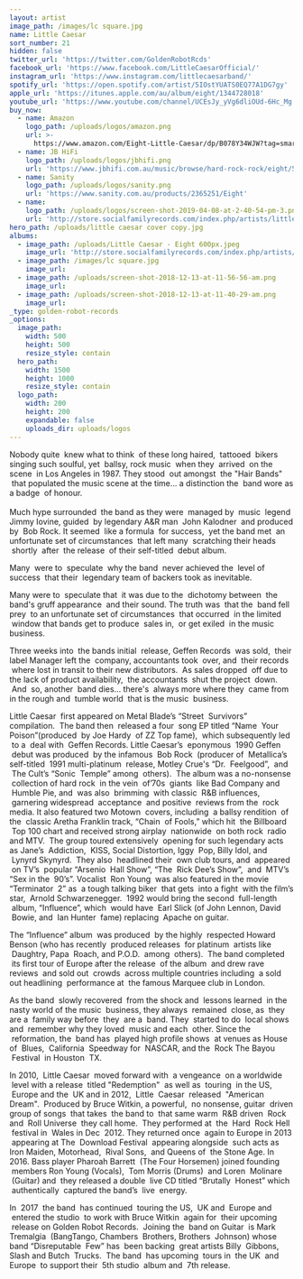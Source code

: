 ```yaml
---
layout: artist
image_path: /images/lc square.jpg
name: Little Caesar
sort_number: 21
hidden: false
twitter_url: 'https://twitter.com/GoldenRobotRcds'
facebook_url: 'https://www.facebook.com/LittleCaesarOfficial/'
instagram_url: 'https://www.instagram.com/littlecaesarband/'
spotify_url: 'https://open.spotify.com/artist/5IOstYUATS0EQ77A1DG7gy'
apple_url: 'https://itunes.apple.com/au/album/eight/1344728018'
youtube_url: 'https://www.youtube.com/channel/UCEsJy_yVg6dliOUd-6Hc_Mg'
buy_now:
  - name: Amazon
    logo_path: /uploads/logos/amazon.png
    url: >-
      https://www.amazon.com/Eight-Little-Caesar/dp/B078Y34WJW?tag=smarturl-pivot-20
  - name: JB HiFi
    logo_path: /uploads/logos/jbhifi.png
    url: 'https://www.jbhifi.com.au/music/browse/hard-rock-rock/eight/570987/'
  - name: Sanity
    logo_path: /uploads/logos/sanity.png
    url: 'https://www.sanity.com.au/products/2365251/Eight'
  - name:
    logo_path: /uploads/logos/screen-shot-2019-04-08-at-2-40-54-pm-3.png
    url: 'http://store.socialfamilyrecords.com/index.php/artists/little-ceasar.html'
hero_path: /uploads/little caesar cover copy.jpg
albums:
  - image_path: /uploads/Little Caesar - Eight 600px.jpeg
    image_url: 'http://store.socialfamilyrecords.com/index.php/artists/little-ceasar.html'
  - image_path: /images/lc square.jpg
    image_url:
  - image_path: /uploads/screen-shot-2018-12-13-at-11-56-56-am.png
    image_url:
  - image_path: /uploads/screen-shot-2018-12-13-at-11-40-29-am.png
    image_url:
_type: golden-robot-records
_options:
  image_path:
    width: 500
    height: 500
    resize_style: contain
  hero_path:
    width: 1500
    height: 1000
    resize_style: contain
  logo_path:
    width: 200
    height: 200
    expandable: false
    uploads_dir: uploads/logos
---
```


Nobody quite &nbsp;knew what to think &nbsp;of these long haired, &nbsp;tattooed &nbsp;bikers singing such soulful, yet &nbsp;ballsy, rock music &nbsp;when they &nbsp;arrived &nbsp;on the scene &nbsp;in Los Angeles in 1987. They stood &nbsp;out amongst &nbsp;the "Hair Bands" &nbsp;that populated the music scene at the time… a distinction the &nbsp;band wore as a badge &nbsp;of honour.<br><br>Much hype surrounded &nbsp;the band as they were &nbsp;managed by &nbsp;music &nbsp;legend Jimmy Iovine, guided &nbsp;by legendary A&R man &nbsp;John Kalodner &nbsp;and produced by &nbsp;Bob Rock. It seemed &nbsp;like a formula &nbsp;for success, &nbsp;yet the band met &nbsp;an unfortunate set of circumstances &nbsp;that left many &nbsp;scratching their heads &nbsp;shortly &nbsp;after &nbsp;the release &nbsp;of their self-titled &nbsp;debut album.

Many &nbsp;were to &nbsp;speculate &nbsp;why the band &nbsp;never achieved the &nbsp;level of success &nbsp;that their &nbsp;legendary team of backers took as inevitable.

Many were to &nbsp;speculate that &nbsp;it was due to the &nbsp;dichotomy between &nbsp;the band's gruff appearance &nbsp;and their sound. The truth was &nbsp;that the &nbsp;band fell prey &nbsp;to an unfortunate set of circumstances &nbsp;that occurred &nbsp;in the limited &nbsp;window that bands get to produce &nbsp;sales in, &nbsp;or get exiled &nbsp;in the music business.

Three weeks into &nbsp;the bands initial &nbsp;release, Geffen Records &nbsp;was sold, &nbsp;their label Manager left the &nbsp;company, accountants took &nbsp;over, and &nbsp;their records &nbsp;where lost in transit to their new distributors. &nbsp;As sales dropped &nbsp;off due to the lack of product availability, &nbsp;the accountants &nbsp;shut the project &nbsp;down. &nbsp;And &nbsp;so, another &nbsp;band dies… there's &nbsp;always more where they &nbsp;came from in the rough and &nbsp;tumble world &nbsp;that is the music &nbsp;business.

Little Caesar &nbsp;first appeared on Metal Blade’s “Street &nbsp;Survivors” compilation. &nbsp;The band then &nbsp;released a four &nbsp;song EP titled “Name &nbsp;Your Poison”(produced &nbsp;by Joe Hardy &nbsp;of ZZ Top fame), &nbsp;which subsequently led &nbsp;to a &nbsp;deal with &nbsp;Geffen Records. Little Caesar’s &nbsp;eponymous &nbsp;1990 Geffen &nbsp;debut was produced &nbsp;by the infamous &nbsp;Bob Rock &nbsp;(producer of &nbsp;Metallica’s self-titled &nbsp;1991 multi-platinum &nbsp;release, Motley Crue's “Dr. &nbsp;Feelgood”, &nbsp;and &nbsp;The Cult’s “Sonic &nbsp;Temple” among &nbsp;others). &nbsp;The album was a no-nonsense &nbsp;collection of hard rock &nbsp;in the vein &nbsp;of’70s &nbsp;giants &nbsp;like Bad Company and &nbsp;Humble Pie, and &nbsp;was also &nbsp;brimming &nbsp;with classic &nbsp;R&B influences, &nbsp;garnering widespread &nbsp;acceptance &nbsp;and positive &nbsp;reviews from the &nbsp;rock media. It also featured two Motown &nbsp;covers, including &nbsp;a ballsy rendition &nbsp;of the &nbsp;classic Aretha Franklin track, “Chain &nbsp;of Fools,” which hit &nbsp;the Billboard &nbsp;Top 100 chart and received strong airplay &nbsp;nationwide &nbsp;on both rock &nbsp;radio and MTV. &nbsp;The group toured extensively &nbsp;opening for such legendary acts as Jane’s &nbsp;Addiction, &nbsp;KISS, Social Distortion, Iggy &nbsp;Pop, Billy Idol, and &nbsp;Lynyrd Skynyrd. &nbsp;They also &nbsp;headlined their &nbsp;own club tours, and &nbsp;appeared &nbsp;on TV’s &nbsp;popular “Arsenio &nbsp;Hall Show”, “The &nbsp;Rick Dee’s Show”, &nbsp;and &nbsp;MTV’s “Sex in the &nbsp;90’s”. Vocalist &nbsp;Ron Young &nbsp;was also featured in the movie “Terminator &nbsp;2” as &nbsp;a tough talking biker &nbsp;that gets &nbsp;into a fight &nbsp;with the film’s star, &nbsp;Arnold Schwarzenegger. &nbsp;1992 would bring the second &nbsp;full-length &nbsp;album, “Influence”, which &nbsp;would have &nbsp;Earl Slick (of John Lennon, David &nbsp;Bowie, and &nbsp;Ian Hunter &nbsp;fame) replacing &nbsp;Apache on guitar.

The “Influence” album &nbsp;was produced &nbsp;by the highly &nbsp;respected Howard Benson (who has recently &nbsp;produced releases &nbsp;for platinum &nbsp;artists like &nbsp;Daughtry, Papa &nbsp;Roach, and P.O.D. &nbsp;among &nbsp;others). &nbsp;The band completed &nbsp;its first tour of Europe after the release &nbsp;of the album &nbsp;and drew rave reviews &nbsp;and sold out &nbsp;crowds &nbsp;across multiple countries including &nbsp;a sold out headlining &nbsp;performance at &nbsp;the famous Marquee club in London.

As the band &nbsp;slowly recovered &nbsp;from the shock and &nbsp;lessons learned &nbsp;in the nasty world of the music &nbsp;business, they always &nbsp;remained &nbsp;close, as &nbsp;they are a &nbsp;family way before &nbsp;they &nbsp;are a &nbsp;band. They &nbsp;started to do &nbsp;local shows and &nbsp;remember why they loved &nbsp;music and each &nbsp;other. Since the &nbsp;reformation, the &nbsp;band has &nbsp;played high profile shows &nbsp;at venues as House of &nbsp;Blues, &nbsp;California &nbsp;Speedway for &nbsp;NASCAR, and the &nbsp;Rock The Bayou &nbsp;Festival &nbsp;in Houston &nbsp;TX.

In 2010, &nbsp;Little Caesar &nbsp;moved forward with &nbsp;a vengeance &nbsp;on a worldwide &nbsp;level with a release &nbsp;titled "Redemption" &nbsp;as well as &nbsp;touring &nbsp;in the US, &nbsp;Europe and the &nbsp;UK and in 2012, &nbsp;Little &nbsp;Caesar &nbsp;released &nbsp;"American Dream". &nbsp;Produced by Bruce Witkin, a powerful, &nbsp;no nonsense, guitar &nbsp;driven group of songs &nbsp;that takes &nbsp;the band to &nbsp;that same warm &nbsp;R&B driven &nbsp;Rock and &nbsp;Roll Universe &nbsp;they call home. &nbsp;They performed at &nbsp;the &nbsp;Hard &nbsp;Rock Hell &nbsp;festival in &nbsp;Wales in Dec &nbsp;2012. They returned once &nbsp;again to Europe in 2013 &nbsp;appearing at The &nbsp;Download Festival &nbsp;appearing alongside &nbsp;such acts as Iron Maiden, Motorhead, &nbsp;Rival Sons, &nbsp;and Queens of &nbsp;the Stone Age. In 2016. Bass player Pharoah Barrett &nbsp;(The Four Horsemen) joined founding &nbsp;members Ron Young (Vocals), &nbsp;Tom Morris (Drums) &nbsp;and Loren &nbsp;Molinare &nbsp;(Guitar) and &nbsp;they released a double &nbsp;live CD titled “Brutally &nbsp;Honest” which &nbsp;authentically &nbsp;captured the band’s &nbsp;live &nbsp;energy.

In &nbsp;2017 &nbsp;the band &nbsp;has continued &nbsp;touring the US, &nbsp;UK and &nbsp;Europe and &nbsp;entered the studio &nbsp;to work with Bruce Witkin &nbsp;again for &nbsp;their upcoming &nbsp;release on Golden Robot Records. &nbsp;Joining the &nbsp;band on Guitar &nbsp;is Mark Tremalgia &nbsp;(BangTango, Chambers &nbsp;Brothers, Brothers &nbsp;Johnson) whose band “Disreputable &nbsp;Few” has &nbsp;been backing &nbsp;great artists Billy &nbsp;Gibbons, Slash and Butch &nbsp;Trucks. &nbsp;The band &nbsp;has upcoming &nbsp;tours in &nbsp;the UK &nbsp;and Europe &nbsp;to support their &nbsp;5th studio &nbsp;album and &nbsp;7th release.